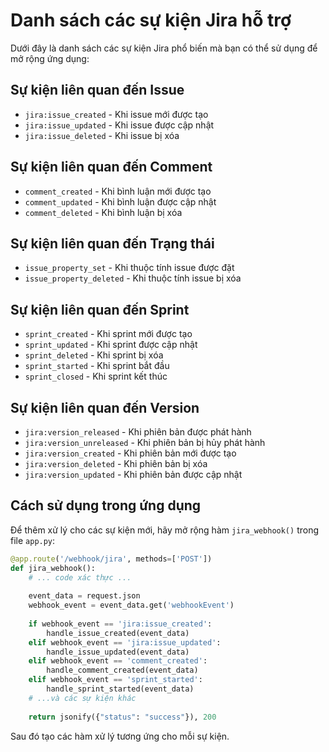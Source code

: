 # Danh sách các sự kiện Jira hỗ trợ

Dưới đây là danh sách các sự kiện Jira phổ biến mà bạn có thể sử dụng để mở rộng ứng dụng:

## Sự kiện liên quan đến Issue

- `jira:issue_created` - Khi issue mới được tạo
- `jira:issue_updated` - Khi issue được cập nhật
- `jira:issue_deleted` - Khi issue bị xóa

## Sự kiện liên quan đến Comment

- `comment_created` - Khi bình luận mới được tạo
- `comment_updated` - Khi bình luận được cập nhật
- `comment_deleted` - Khi bình luận bị xóa

## Sự kiện liên quan đến Trạng thái

- `issue_property_set` - Khi thuộc tính issue được đặt
- `issue_property_deleted` - Khi thuộc tính issue bị xóa

## Sự kiện liên quan đến Sprint

- `sprint_created` - Khi sprint mới được tạo
- `sprint_updated` - Khi sprint được cập nhật
- `sprint_deleted` - Khi sprint bị xóa
- `sprint_started` - Khi sprint bắt đầu
- `sprint_closed` - Khi sprint kết thúc

## Sự kiện liên quan đến Version

- `jira:version_released` - Khi phiên bản được phát hành
- `jira:version_unreleased` - Khi phiên bản bị hủy phát hành
- `jira:version_created` - Khi phiên bản mới được tạo
- `jira:version_deleted` - Khi phiên bản bị xóa
- `jira:version_updated` - Khi phiên bản được cập nhật

## Cách sử dụng trong ứng dụng

Để thêm xử lý cho các sự kiện mới, hãy mở rộng hàm `jira_webhook()` trong file `app.py`:

```python
@app.route('/webhook/jira', methods=['POST'])
def jira_webhook():
    # ... code xác thực ...
    
    event_data = request.json
    webhook_event = event_data.get('webhookEvent')
    
    if webhook_event == 'jira:issue_created':
        handle_issue_created(event_data)
    elif webhook_event == 'jira:issue_updated':
        handle_issue_updated(event_data)
    elif webhook_event == 'comment_created':
        handle_comment_created(event_data)
    elif webhook_event == 'sprint_started':
        handle_sprint_started(event_data)
    # ...và các sự kiện khác
    
    return jsonify({"status": "success"}), 200
```

Sau đó tạo các hàm xử lý tương ứng cho mỗi sự kiện.